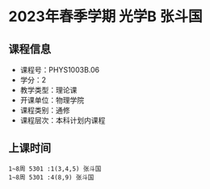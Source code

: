 # 2023年春季学期 光学B 张斗国






## 课程信息

- 课程号：PHYS1003B.06
- 学分：2
- 教学类型：理论课
- 开课单位：物理学院
- 课程类别：通修
- 课程层次：本科计划内课程

## 上课时间

```
1~8周 5301 :1(3,4,5) 张斗国
1~8周 5301 :4(8,9) 张斗国
```

